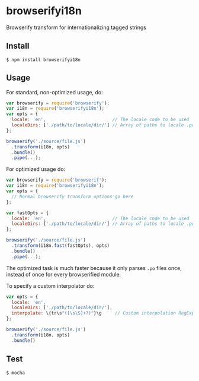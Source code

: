 # browserifyi18n
Browserify transform for internationalizing tagged strings


## Install

```
$ npm install browserifyi18n
```

## Usage

For standard, non-optimized usage, do:

```javascript
var browserify = require('browserify');
var i18n = require('browserifyi18n');
var opts = {
  locale: 'en',                         // The locale code to be used
  localeDirs: ['./path/to/locale/dir/'] // Array of paths to locale .po files
};

browserify('./source/file.js')
  .transform(i18n, opts)
  .bundle()
  .pipe(...);
```

For optimized usage do:

```javascript
var browserify = require('browserif');
var i18n = require('browserifyi18n');
var opts = {
  // Normal browserify transform options go here
};

var fastOpts = {
  locale: 'en',                         // The locale code to be used
  localeDirs: ['./path/to/locale/dir/'] // Array of paths to locale .po files
};

browserify('./source/file.js')
  .transform(i18n.fast(fastOpts), opts)
  .bundle()
  .pipe(...);
```

The optimized task is much faster because it only parses `.po` files once,
instead of once for every browserified module.

To specify a custom interpolator do:

```javascript
var opts = {
  locale: 'en',
  localeDirs: ['./path/to/locale/dir/'],
  interpolate: \{tr\s"([\s\S]+?)"}\g     // Custom interpolation RegExp
};

browserify('./source/file.js')
  .transform(i18n, opts)
  .bundle()
```

## Test

```sh
$ mocha
```
